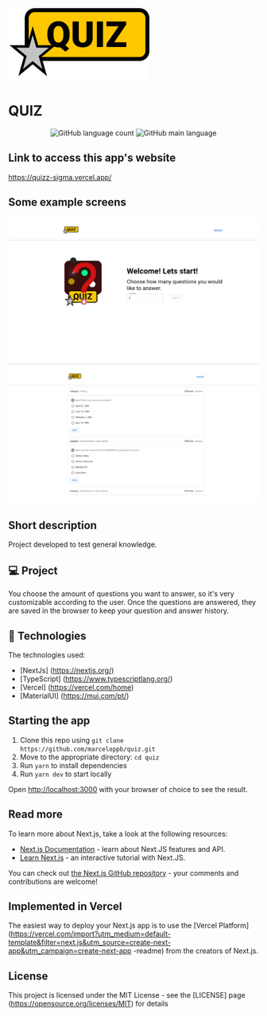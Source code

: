 <img src="/src/assets/logo.png" alt="logo">

# QUIZ

<p align = "center">
  <img alt = "GitHub language count" src = "https://img.shields.io/github/languages/count/marceloo0/quiz">
  <img alt = "GitHub main language" src = "https://img.shields.io/github/languages/top/marceloo0/quiz">
</p>

## Link to access this app's website

<a>https://quizz-sigma.vercel.app/</a>

## Some example screens

<img src="/src/assets/home.png" alt="home">
<img src="/src/assets/questions.png" alt="questions">

## Short description

Project developed to test general knowledge.

## 💻 Project

You choose the amount of questions you want to answer, so it's very customizable according to the user. Once the questions are answered, they are saved in the browser to keep your question and answer history.

## 🚀 Technologies

The technologies used:

- [NextJs] (https://nextjs.org/)
- [TypeScript] (https://www.typescriptlang.org/)
- [Vercel] (https://vercel.com/home)
- [MaterialUI] (https://mui.com/pt/)

## Starting the app

1. Clone this repo using `git clone https://github.com/marceloppb/quiz.git`
2. Move to the appropriate directory: `cd quiz` <br />
3. Run `yarn` to install dependencies <br />
4. Run `yarn dev` to start locally <br />

Open [http://localhost:3000](http://localhost:3000) with your browser of choice to see the result.

## Read more

To learn more about Next.js, take a look at the following resources:

- [Next.js Documentation](https://nextjs.org/docs) - learn about Next.JS features and API.
- [Learn Next.js](https://nextjs.org/learn) - an interactive tutorial with Next.JS.

You can check out [the Next.js GitHub repository](https://github.com/vercel/next.js/) - your comments and contributions are welcome!

## Implemented in Vercel

The easiest way to deploy your Next.js app is to use the [Vercel Platform](https://vercel.com/import?utm_medium=default-template&filter=next.js&utm_source=create-next-app&utm_campaign=create-next-app -readme) from the creators of Next.js.

## License

This project is licensed under the MIT License - see the [LICENSE] page (https://opensource.org/licenses/MIT) for details
